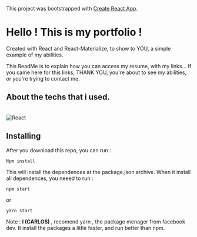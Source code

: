This project was bootstrapped with [Create React App](https://github.com/facebook/create-react-app).

# Hello ! This is my portfolio !

Created with React and React-Materialize, to show to YOU, a simple example of my abilities.

This ReadMe is to explain how you can access my resume, with my links... If you came here for this links, THANK YOU, you're about to see my abilities, or you're trying to contact me.

## About the techs that i used.

<br/>

<img alt="React" src="https://img.shields.io/badge/-React-45b8d8?style=for-the-badge&logo=react&logoColor=white" />

## Installing

After you download this repo, you can run :

`Npm install`

This will install the dependences at the package.json archive.
When it install all dependences, you neeed to run :

`npm start`

or

`yarn start `

Note : <strong> I (CARLOS) </strong>, recomend yarn , the package menager from facebook dev. It install the packages a little faster, and run better than npm.
